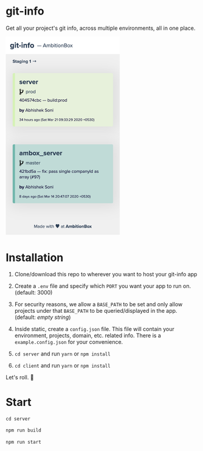 # git-info

Get all your project's git info, across multiple environments, all in one place.

<img alt="git-info demo image" width="300" src="./assets/git-info.png"/>

# Installation

1. Clone/download this repo to wherever you want to host your git-info app

2. Create a `.env` file and specify which `PORT` you want your app to run on. (default: 3000)

3. For security reasons, we allow a `BASE_PATH` to be set and only allow projects under that `BASE_PATH` to be queried/displayed in the app. (default: _empty string_)

4. Inside static, create a `config.json` file. This file will contain your environment, projects, domain, etc. related info. There is a `example.config.json` for your convenience.

5. `cd server` and run `yarn` or `npm install`

6. `cd client` and run `yarn` or `npm install`

Let's roll. :tada:

# Start

```
cd server
```

```bash
npm run build
```

```bash
npm run start
```
